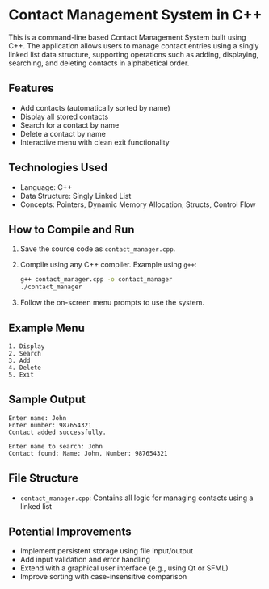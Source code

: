 # Contact Management System in C++

This is a command-line based Contact Management System built using C++. The application allows users to manage contact entries using a singly linked list data structure, supporting operations such as adding, displaying, searching, and deleting contacts in alphabetical order.

## Features

* Add contacts (automatically sorted by name)
* Display all stored contacts
* Search for a contact by name
* Delete a contact by name
* Interactive menu with clean exit functionality

## Technologies Used

* Language: C++
* Data Structure: Singly Linked List
* Concepts: Pointers, Dynamic Memory Allocation, Structs, Control Flow

## How to Compile and Run

1. Save the source code as `contact_manager.cpp`.
2. Compile using any C++ compiler. Example using `g++`:

   ```bash
   g++ contact_manager.cpp -o contact_manager
   ./contact_manager
   ```
3. Follow the on-screen menu prompts to use the system.

## Example Menu

```
1. Display
2. Search
3. Add
4. Delete
5. Exit
```

## Sample Output

```
Enter name: John
Enter number: 987654321
Contact added successfully.

Enter name to search: John
Contact found: Name: John, Number: 987654321
```

## File Structure

* `contact_manager.cpp`: Contains all logic for managing contacts using a linked list

## Potential Improvements

* Implement persistent storage using file input/output
* Add input validation and error handling
* Extend with a graphical user interface (e.g., using Qt or SFML)
* Improve sorting with case-insensitive comparison

